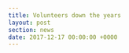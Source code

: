 ```yaml
---
title: Volunteers down the years
layout: post
section: news
date: 2017-12-17 00:00:00 +0000
---
```

